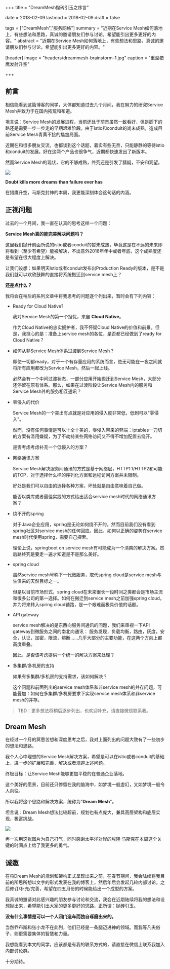 +++
title = "DreamMesh抛砖引玉之序言"

date = 2018-02-09
lastmod = 2018-02-09
draft = false

tags = ["DreamMesh","服务网格"]
summary = "近期在Service Mesh如何落地上，有些想法和思路，真诚的邀请朋友们参与讨论，希望能引出更多更好的内容。"
abstract = "近期在Service Mesh如何落地上，有些想法和思路，真诚的邀请朋友们参与讨论，希望能引出更多更好的内容。"

[header]
image = "headers/dreammesh-brainstorm-1.jpg"
caption = "重型猎鹰发射升空"

+++

## 前言

相信能看到这篇博客的同学，大体都知道过去几个月间，我在努力的研究Service Mesh并致力于在国内拓荒和布道。

坦言说：Service Mesh的发展进程，当前还处于前景虽然一致看好，但是脚下的路还是需要一步一步走的早期艰难阶段。由于istio和conduit的尚未成熟，造成目前Service Mesh青黄不接的尴尬局面。

近期在和很多朋友交流，也都谈到这个话题，着实有些无奈，只能静静的等待istio和conduit的发展。好在这两个产品也很争气，近期都快速发出了新版本。

然而Service Mesh的现状，它的不够成熟，终究还是引发了猜疑，不安和观望。

![](images/doubt-kills-dreams.jpg)

**Doubt kills more dreams than failure ever has**

在猎鹰升空，马斯克封神的本周，我更能深刻体会这句话的内涵。

## 正视问题

过去的一个月间，我一直在认真的思考这样一个问题：

**Service Mesh真的能完美解决问题吗？**

这里我们抛开前面所说的istio或者conduit的暂未成熟，毕竟这是在不远的未来即将看到（至少有希望）能被解决，不出意外2018年年中或者年底，这个成熟度还是有望在很大程度上解决。

让我们设想：如果明天Istio或者conduit发布出Production Ready的版本，是不是我们就可以欢欣鼓舞的直接将系统搬迁到service mesh上？

**还差点什么？**

我将会在稍后的系列文章中将我思考的问题逐个列出来，暂时会有下列内容：

- Ready for Cloud Native?

    我对Service Mesh的第一个担忧，来自 **Cloud Native**。

    作为Cloud Native的忠实拥护者，我不怀疑Cloud Native的价值和前景。但是，我担心的是：准备上service mesh的各位，是否都已经做到了ready for Cloud Native？

- 如何从非Service Mesh体系过渡到Service Mesh？

	即使一切都ready，对于一个有存量应用的系统而言，绝无可能在一夜之间就将所有应用都改为Service Mesh，然后一起上线。

	必然会有一个中间过渡状态，一部分应用开始搬迁到Service Mesh，大部分还停留在原有体系。那么，如果在过渡阶段让Service Mesh内的服务和Service Mesh外的服务相互通讯？

- 零侵入的代价

	Service Mesh的一个突出有点就是对应用的侵入度非常低，低到可以"零侵入"。

    然而，没有任何事情是可以十全十美的，零侵入带来的弊端：iptables一刀切的方案有滥用嫌疑，为了不劫持某些网络访问又不得不增加配置去绕开。

	是否考虑考虑补充一个低侵入的方案？

- 网络通讯方案

	Service Mesh解决服务间通讯的方式是基于网络层，HTTP1.1/HTTP2和可能的TCP，对于选择什么样的序列化方案和远程访问方案并未限制。

	好处是我们可以自由的选择各种方案，坏处就是自由意味着自己做。

    能否以类库或者最佳实践的方式给出适合service mesh时代的网络通讯方案？

- 绕不开的spring

	对于Java企业应用，spring是无论如何绕不开的。然而目前我们没有看到spring社区对service mesh的任何回应。因此，如何以正确的姿势在service mesh时代使用spring，需要自己探索。

	理论上说，springboot on service mesh有可能成为一个清爽的解决方案。然后路终究是要走一遍才知道是不是那么美好。

- spring cloud

	虽然service mesh号称下一代微服务，取代spring cloud是service mesh与生俱来的天然目标之一。

	但是以目前市场形式，spring cloud在未来很长一段时间之类都会是市场主流和很多公司的第一选择。如何在搬迁到service mesh之前加强spring cloud，并为将来转入spring cloud铺路，是一个艰难而极具价值的话题。

- API gateway

	service mesh解决的是东西向服务间通讯的问题，我们来审视一下API gateway到微服务之间的南北向通讯： 服务发现，负载均衡，路由，灰度，安全，认证，加密，限流，熔断......几乎大部分的主要功能，在这两个方向上都高度重叠。

	因此，是否该考虑提供一个统一的解决方案来处理？

- 多集群/多机房的支持

	如果有多集群/多机房的支持需求，该如何解决？

	这个问题和前面列出的service mesh体系和非service mesh的并存问题，可能叠加：如何在多集群/多机房要求下实现service mesh体系和非service mesh的并存。

> TBD：更多想法将稍后逐步列出，也欢迎补充，请直接微信联系我。

## Dream Mesh

在经过一个月的冥思苦想和深度思考之后，我对上面列出的问题大致有了一些初步的想法和思路。

我个人心中理想的Service Mesh解决方案，希望是可以在istio或者conduit的基础上，进一步的扩展和完善，解决或者规避上述问题。

终极目标：让Service Mesh能够更加平稳的在普通企业落地。

这个美好的愿景，目前还只停留在我的脑海中，如梦境一般虚幻，又如梦境一般令人向往。

所以我将这个思路和解决方案，统称为"**Dream Mesh**"。

坦言说：Dream Mesh想法比较超前，规划也有点庞大，兼具高层架构和底层实现，极富挑战。

![](images/doubt-kills-dreams.jpg)

再一次用这张图片为自己打气，同时感谢太平洋对岸的埃隆·马斯克在本周这个关键的时间点上给了我更多的勇气。

## 诚邀

在将Dream Mesh的规划和架构正式呈现出来之前，在春节期间，我会陆续将我目前的所思所想以文字的形式发表在我的博客上，然后年后会发起几轮内部讨论。之后修订/补充/完善，希望在四五月份的时候能给出一个成型的方案。

我真诚的邀请对此感兴趣的朋友参与讨论和交流，我会在近期陆续将我的想法和设想抛出来，希望能引出大家的更多更好的思路，正所谓：抛砖引玉。

**没有什么事情是可以一个人闭门造车而独自琢磨出来的。**

当然乔布斯和张小龙不在此列，他们已经是一条腿迈进神的领域。而我等凡夫俗子，则更需要集体的智慧和力量。

我想能看到本文的同学，应该都是有我的联系方式的，请直接在微信上联系我加入内部讨论群。

十分期待。
